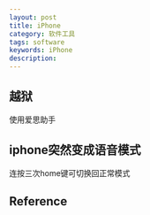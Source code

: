 ```yaml
---
layout: post
title: iPhone
category: 软件工具
tags: software
keywords: iPhone
description: 
---
```


## 越狱

使用爱思助手


## iphone突然变成语音模式

连按三次home键可切换回正常模式


## Reference

